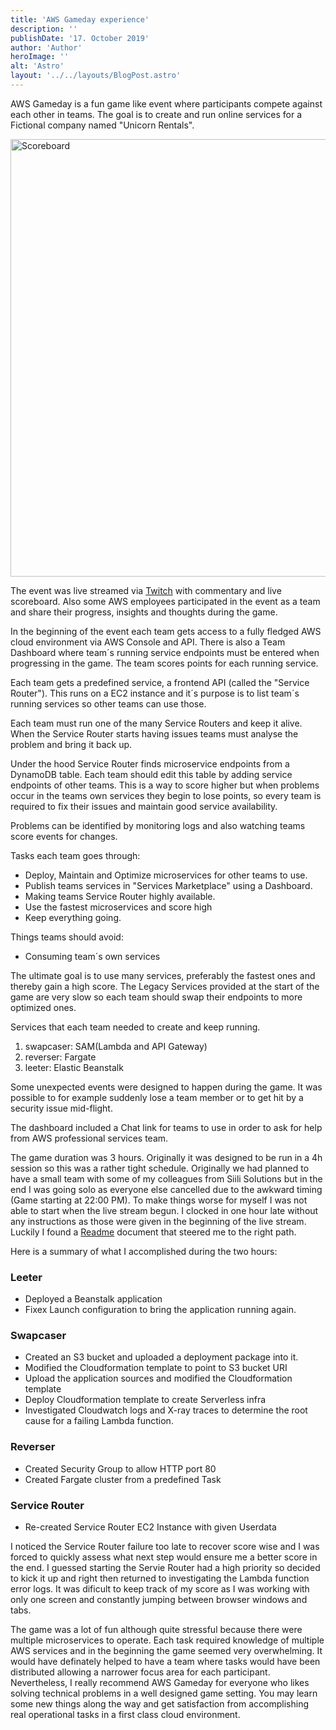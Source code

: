 ```yaml
---
title: 'AWS Gameday experience'
description: ''
publishDate: '17. October 2019'
author: 'Author'
heroImage: ''
alt: 'Astro'
layout: '../../layouts/BlogPost.astro'
---
```


AWS Gameday is a fun game like event where participants compete against each other in teams.
The goal is to create and run online services for a Fictional company named "Unicorn Rentals".

<img src="/blog/aws-live-virtual-gameday/scoreboard.png" width="700" alt="Scoreboard" />

The event was live streamed via [Twitch][twitch] with commentary and live scoreboard. Also some AWS employees participated in the event as a team and share their progress, insights and thoughts during the game.

In the beginning of the event each team gets access to a fully fledged AWS cloud environment via AWS Console and API. There is also a Team Dashboard where team´s running service endpoints must be entered when progressing in the game. The team scores points for each running service.

Each team gets a predefined service, a frontend API (called the "Service Router"). This runs on a EC2 instance and it´s purpose is to list team´s running services so other teams can use those.

Each team must run one of the many Service Routers and keep it alive. When the Service Router starts having issues teams must analyse the problem and bring it back up. 

Under the hood Service Router finds microservice endpoints from a DynamoDB table. Each team should edit this table by adding service endpoints of other teams. This is a way to score higher but when problems occur in the teams own services they begin to lose points, so every team is required to fix their issues and maintain good service availability.

Problems can be identified by monitoring logs and also watching teams score events for changes.

Tasks each team goes through:
- Deploy, Maintain and Optimize microservices for other teams to use.
- Publish teams services in "Services Marketplace" using a Dashboard. 
- Making teams Service Router highly available.
- Use the fastest microservices and score high 
- Keep everything going. 

Things teams should avoid:
- Consuming team´s own services

The ultimate goal is to use many services, preferably the fastest ones and thereby gain a high score. The Legacy Services provided at the start of the game are very slow so each team should swap their endpoints to more optimized ones. 

Services that each team needed to create and keep running.
1. swapcaser: SAM(Lambda and API Gateway)
2. reverser: Fargate
3. leeter: Elastic Beanstalk

Some unexpected events were designed to happen during the game. It was possible to for example suddenly lose a team member or to get hit by a security issue mid-flight.

The dashboard included a Chat link for teams to use in order to ask for help from AWS professional services team.

The game duration was 3 hours. Originally it was designed to be run in a 4h session so this was a rather tight schedule. Originally we had planned to have a small team with some of my colleagues from Siili Solutions but in the end I was going solo as everyone else cancelled due to the awkward timing (Game starting at 22:00 PM). To make things worse for myself I was not able to start when the live stream begun. I clocked in one hour late without any instructions as those were given in the beginning of the live stream. Luckily I found a [Readme][readme] document that steered me to the right path.

Here is a summary of what I accomplished during the two hours:

### Leeter
- Deployed a Beanstalk application
- Fixex Launch configuration to bring the application running again.

### Swapcaser
- Created an S3 bucket and uploaded a deployment package into it.
- Modified the Cloudformation template to point to S3 bucket URI
- Upload the application sources and modified the Cloudformation template 
- Deploy Cloudformation template to create Serverless infra
- Investigated Cloudwatch logs and X-ray traces to determine the root cause for a failing Lambda function.

### Reverser
- Created Security Group to allow HTTP port 80
- Created Fargate cluster from a predefined Task

### Service Router
- Re-created Service Router EC2 Instance with given Userdata


I noticed the Service Router failure too late to recover score wise and I was forced to quickly assess what next step would ensure me a better score in the end. I guessed starting the Servie Router had a high priority so decided to kick it up and right then returned to investigating the Lambda function error logs. It was dificult to keep track of my score as I was working with only one screen and constantly jumping between browser windows and tabs.  

The game was a lot of fun although quite stressful because there were multiple microservices to operate. Each task required knowledge of multiple AWS services and in the beginning the game seemed very overwhelming. It would have definately helped to have a team where tasks would have been distributed allowing a narrower focus area for each participant. Nevertheless, I really recommend AWS Gameday for everyone who likes solving technical problems in a well designed game setting. You may learn some new things along the way and get satisfaction from accomplishing real operational tasks in a first class cloud environment.


[readme]:      https://s3.amazonaws.com/ee-assets-prod-us-east-1/modules/gd2018-loadgen/v2/readme.md
[twitch]:   https://www.twitch.tv/aws/
